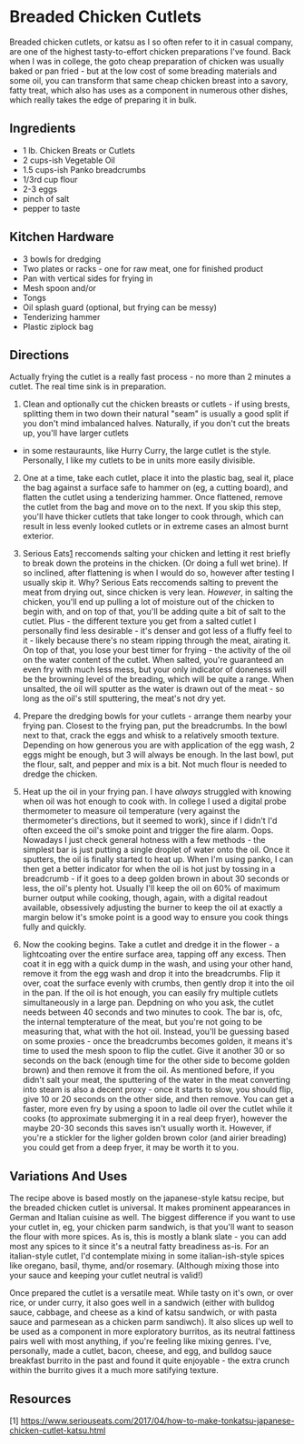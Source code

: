 Breaded Chicken Cutlets
=======================

Breaded chicken cutlets, or katsu as I so often refer to it in casual company, are one of the highest tasty-to-effort
chicken preparations I've found. Back when I was in college, the goto cheap preparation of chicken was usually baked
or pan fried - but at the low cost of some breading materials and some oil, you can transform that same cheap
chicken breast into a savory, fatty treat, which also has uses as a component in numerous other dishes, which
really takes the edge of preparing it in bulk.


Ingredients
-----------
* 1 lb. Chicken Breats or Cutlets
* 2 cups-ish Vegetable Oil
* 1.5 cups-ish Panko breadcrumbs
* 1/3rd cup flour
* 2-3 eggs
* pinch of salt
* pepper to taste

Kitchen Hardware
----------------
* 3 bowls for dredging
* Two plates or racks - one for raw meat, one for finished product
* Pan with vertical sides for frying in
* Mesh spoon and/or
* Tongs
* Oil splash guard (optional, but frying can be messy)
* Tenderizing hammer
* Plastic ziplock bag

Directions
----------
Actually frying the cutlet is a really fast process - no more than 2 minutes a cutlet. The real time sink is in preparation.

1. Clean and optionally cut the chicken breasts or cutlets - if using brests, splitting them in two down their natural "seam"
is usually a good split if you don't mind imbalanced halves. Naturally, if you don't cut the breats up, you'll have larger cutlets
- in some restauraunts, like Hurry Curry, the large cutlet is the style. Personally, I like my cutlets to be in units more
easily divisible.

2. One at a time, take each cutlet, place it into the plastic bag, seal it, place the bag against a surface safe to hammer on (eg,
a cutting board), and flatten the cutlet using a tenderizing hammer. Once flattened, remove the cutlet from the bag and move on to
the next. If you skip this step, you'll have thicker cutlets that take longer to cook through, which can result in less evenly
looked cutlets or in extreme cases an almost burnt exterior.

3. Serious Eats[1](#Resources) reccomends salting your chicken and letting it rest briefly to break down the proteins in the chicken.
(Or doing a full wet brine). If so inclined, after flattening is when I would do so, however after testing I usually skip it. Why?
Serious Eats reccomends salting to prevent the meat from drying out, since chicken is very lean. _However_, in salting the chicken,
you'll end up pulling a lot of moisture out of the chicken to begin with, and on top of that, you'll be adding quite a bit of salt
to the cutlet. Plus - the different texture you get from a salted cutlet I personally find less desirable - it's denser and got less
of a fluffy feel to it - likely because there's no steam ripping through the meat, airating it. On top of that, you lose your best timer
for frying - the activity of the oil on the water content of the cutlet. When salted, you're guaranteed an even fry with much less mess,
but your only indicator of doneness will be the browning level of the breading, which will be quite a range. When unsalted, the oil
will sputter as the water is drawn out of the meat - so long as the oil's still sputtering, the meat's not dry yet.

4. Prepare the dredging bowls for your cutlets - arrange them nearby your frying pan. Closest to the frying pan, put the breadcrumbs.
In the bowl next to that, crack the eggs and whisk to a relatively smooth texture. Depending on how generous you are with application
of the egg wash, 2 eggs might be enough, but 3 will always be enough. In the last bowl, put the flour, salt, and pepper and mix is a bit.
Not much flour is needed to dredge the chicken.

5. Heat up the oil in your frying pan. I have _always_ struggled with knowing when oil was hot enough to cook with. In college I used a
digital probe thermometer to measure oil temperature (very against the thermometer's directions, but it seemed to work), since if I didn't
I'd often exceed the oil's smoke point and trigger the fire alarm. Oops. Nowadays I just check general hotness with a few methods -
the simplest bar is just putting a single droplet of water onto the oil. Once it sputters, the oil is finally started to heat up. When I'm
using panko, I can then get a better indicator for when the oil is hot just by tossing in a breadcrumb - if it goes to a deep golden brown
in about 30 seconds or less, the oil's plenty hot. Usually I'll keep the oil on 60% of maximum burner output while cooking, though, again,
with a digital readout available, obsessively adjusting the burner to keep the oil at exactly a margin below it's smoke point is a good way
to ensure you cook things fully and quickly.

6. Now the cooking begins. Take a cutlet and dredge it in the flower - a lightcoating over the entire surface area, tapping off any excess.
Then coat it in egg with a quick dump in the wash, and using your other hand, remove it from the egg wash and drop it into the breadcrumbs.
Flip it over, coat the surface evenly with crumbs, then gently drop it into the oil in the pan. If the oil is hot enough, you can
easily fry multiple cutlets simultaneously in a large pan. Depdning on who you ask, the cutlet needs between 40 seconds and two minutes
to cook. The bar is, ofc, the internal tempterature of the meat, but you're not going to be measuring that, what with the hot oil.
Instead, you'll be guessing based on some proxies - once the breadcrumbs becomes golden, it means it's time to used the mesh spoon to flip
the cutlet. Give it another 30 or so seconds on the back (enough time for the other side to become golden brown) and then remove it from
the oil. As mentioned before, if you didn't salt your meat, the sputtering of the water in the meat converting into steam is also a
decent proxy - once it starts to slow, you should flip, give 10 or 20 seconds on the other side, and then remove. You can get a faster,
more even fry by using a spoon to ladle oil over the cutlet while it cooks (to approximate submerging it in a real deep fryer), however
the maybe 20-30 seconds this saves isn't usually worth it. However, if you're a stickler for the ligher golden brown color (and airier
breading) you could get from a deep fryer, it may be worth it to you.

Variations And Uses
-------------------
The recipe above is based mostly on the japanese-style katsu recipe, but the breaded chicken cutlet is universal. It makes prominent 
appearances in German and Italian cuisine as well. The biggest difference if you want to use your cutlet in, eg, your chicken parm sandwich,
is that you'll want to season the flour with more spices. As is, this is mostly a blank slate - you can add most any spices to it
since it's a neutral fatty breadiness as-is. For an italian-style cutlet, I'd contemplate mixing in some italian-ish-style spices like oregano,
basil, thyme, and/or rosemary. (Although mixing those into your sauce and keeping your cutlet neutral is valid!)

Once prepared the cutlet is a versatile meat. While tasty on it's own, or over rice, or under curry, it also goes well in a sandwich (either
with bulldog sauce, cabbage, and cheese as a kind of katsu sandwich, or with pasta sauce and parmesean as a chicken parm sandiwch).
It also slices up well to be used as a component in more exploratory burritos, as its neutral fattiness pairs well with most anything,
if you're feeling like mixing genres. I've, personally, made a cutlet, bacon, cheese, and egg, and bulldog sauce breakfast burrito in
the past and found it quite enjoyable - the extra crunch within the burrito gives it a much more satifying texture.

Resources
---------
[1] https://www.seriouseats.com/2017/04/how-to-make-tonkatsu-japanese-chicken-cutlet-katsu.html

